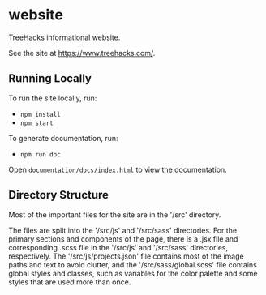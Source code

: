 # website
TreeHacks informational website.

See the site at https://www.treehacks.com/.

## Running Locally
To run the site locally, run:
- `npm install`
- `npm start`

To generate documentation, run:
- `npm run doc`

Open `documentation/docs/index.html` to view the documentation.

## Directory Structure

Most of the important files for the site are in the '/src' directory.

The files are split into the '/src/js' and '/src/sass' directories. For the primary sections and components of the page, there is a .jsx file and corresponding .scss file in the '/src/js' and '/src/sass' directories, respectively. The '/src/js/projects.json' file contains most of the image paths and text to avoid clutter, and the '/src/sass/global.scss' file contains global styles and classes, such as variables for the color palette and some styles that are used more than once.
